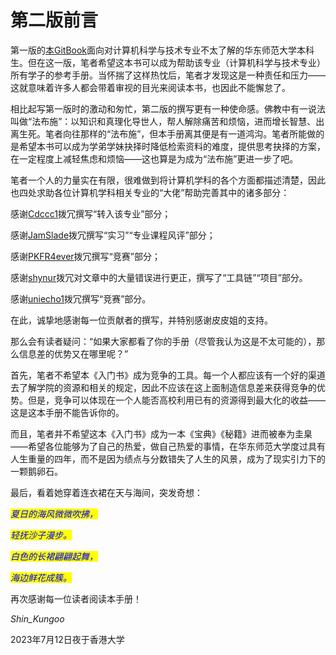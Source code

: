 # 第二版前言

第一版的[本GitBook](https://jhshen.gitbook.io/csfornew/)面向对计算机科学与技术专业不太了解的华东师范大学本科生。但在这一版，笔者希望这本书可以成为帮助该专业（计算机科学与技术专业）所有学子的参考手册。当怀揣了这样热忱后，笔者才发现这是一种责任和压力——这就意味着许多人都会带着审视的目光来阅读本书，也因此不能懈怠了。

相比起写第一版时的激动和匆忙，第二版的撰写更有一种使命感。佛教中有一说法叫做“法布施”：以知识和真理化导世人，帮人解除痛苦和烦恼，进而增长智慧、出离生死。笔者向往那样的“法布施”，但本手册离其便是有一道鸿沟。笔者所能做的是希望本书可以成为学弟学妹抉择时降低检索资料的难度，提供思考抉择的方案，在一定程度上减轻焦虑和烦恼——这也算是为成为“法布施”更进一步了吧。

笔者一个人的力量实在有限，很难做到将计算机学科的各个方面都描述清楚，因此也四处求助各位计算机学科相关专业的“大佬”帮助完善其中的诸多部分：

感谢[Cdccc1](https://github.com/Cdccc1)拨冗撰写“转入该专业”部分；

感谢[JamSlade](https://github.com/JamSlade)拨冗撰写“实习”“专业课程风评”部分；

感谢[PKFR4ever](https://github.com/PKFR4ever)拨冗撰写“竞赛”部分；

感谢[shynur](https://github.com/shynur)拨冗对文章中的大量错误进行更正，撰写了“工具链”“项目”部分。

感谢[uniecho1](https://github.com/uniecho1)拨冗撰写“竞赛”部分。

在此，诚挚地感谢每一位贡献者的撰写，并特别感谢皮皮姐的支持。

那么会有读者疑问：“如果大家都看了你的手册（尽管我认为这是不太可能的），那么信息差的优势又在哪里呢？”

首先，笔者不希望本《入门书》成为竞争的工具。每一个人都应该有一个好的渠道去了解学院的资源和相关的规定，因此不应该在这上面制造信息差来获得竞争的优势。但是，竞争可以体现在一个人能否高校利用已有的资源得到最大化的收益——这是这本手册不能告诉你的。

而且，笔者并不希望这本《入门书》成为一本《宝典》《秘籍》进而被奉为圭臬——希望各位能够为了自己的热爱，做自己热爱的事情，在华东师范大学度过具有人生重量的四年，而不是因为绩点与分数错失了人生的风景，成为了现实引力下的一颗鹅卵石。

最后，看着她穿着连衣裙在天与海间，突发奇想：

_<mark style="color:blue;">夏日的海风微微吹拂，</mark>_

_<mark style="color:blue;">轻抚沙子漫步。</mark>_

_<mark style="color:blue;">白色的长裙翩翩起舞，</mark>_

_<mark style="color:blue;">海边鲜花成簇。</mark>_



再次感谢每一位读者阅读本手册！

_Shin\_Kungoo_

2023年7月12日夜于香港大学

